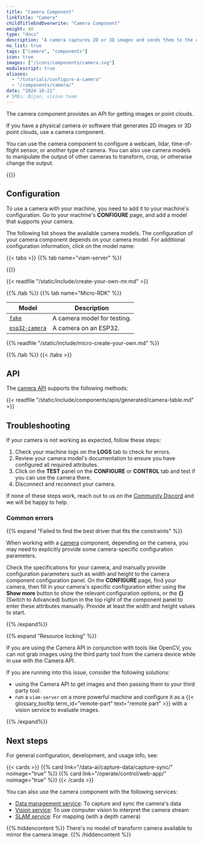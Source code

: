 ```yaml
---
title: "Camera Component"
linkTitle: "Camera"
childTitleEndOverwrite: "Camera Component"
weight: 40
type: "docs"
description: "A camera captures 2D or 3D images and sends them to the computer controlling the machine."
no_list: true
tags: ["camera", "components"]
icon: true
images: ["/icons/components/camera.svg"]
modulescript: true
aliases:
  - "/tutorials/configure-a-camera"
  - "/components/camera/"
date: "2024-10-21"
# SMEs: Bijan, vision team
---
```


The camera component provides an API for getting images or point clouds.

If you have a physical camera or software that generates 2D images or 3D point clouds, use a camera component.

You can use the camera component to configure a webcam, lidar, time-of-flight sensor, or another type of camera.
You can also use camera models to manipulate the output of other cameras to transform, crop, or otherwise change the output.

{{<youtube embed_url="https://www.youtube-nocookie.com/embed/iKCMo89oyfw">}}

## Configuration

To use a camera with your machine, you need to add it to your machine's configuration.
Go to your machine's **CONFIGURE** page, and add a model that supports your camera.

The following list shows the available camera models.
The configuration of your camera component depends on your camera model.
For additional configuration information, click on the model name:

{{< tabs >}}
{{% tab name="viam-server" %}}

{{<resources api="rdk:component:camera" type="camera" no-intro="true">}}

{{< readfile "/static/include/create-your-own-mr.md" >}}

{{% /tab %}}
{{% tab name="Micro-RDK" %}}

<!-- prettier-ignore -->
| Model | Description |
| ----- | ----------- |
| [`fake`](fake-micro-server/) | A camera model for testing. |
| [`esp32-camera`](esp32-camera/) | A camera on an ESP32. |

{{% readfile "/static/include/micro-create-your-own.md" %}}

{{% /tab %}}
{{< /tabs >}}

## API

The [camera API](/dev/reference/apis/components/camera/) supports the following methods:

{{< readfile "/static/include/components/apis/generated/camera-table.md" >}}

## Troubleshooting

If your camera is not working as expected, follow these steps:

1. Check your machine logs on the **LOGS** tab to check for errors.
1. Review your camera model's documentation to ensure you have configured all required attributes.
1. Click on the **TEST** panel on the **CONFIGURE** or **CONTROL** tab and test if you can use the camera there.
1. Disconnect and reconnect your camera.

If none of these steps work, reach out to us on the [Community Discord](https://discord.gg/viam) and we will be happy to help.

### Common errors

{{% expand "Failed to find the best driver that fits the constraints" %}}

When working with a [camera](/operate/reference/components/camera/) component, depending on the camera, you may need to explicitly provide some camera-specific configuration parameters.

Check the specifications for your camera, and manually provide configuration parameters such as width and height to the camera component configuration panel.
On the **CONFIGURE** page, find your camera, then fill in your camera's specific configuration either using the **Show more** button to show the relevant configuration options, or the **{}** (Switch to Advanced) button in the top right of the component panel to enter these attributes manually.
Provide at least the width and height values to start.

{{% /expand%}}

{{% expand "Resource locking" %}}

If you are using the Camera API in conjunction with tools like OpenCV, you can not grab images using the third party tool from the camera device while in use with the Camera API.

If you are running into this issue, consider the following solutions:

- using the Camera API to get images and then passing them to your third party tool.
- run a `viam-server` on a more powerful machine and configure it as a {{< glossary_tooltip term_id="remote-part" text="remote part" >}} with a vision service to evaluate images.

{{% /expand%}}

## Next steps

For general configuration, development, and usage info, see:

{{< cards >}}
{{% card link="/data-ai/capture-data/capture-sync/" noimage="true" %}}
{{% card link="/operate/control/web-app/" noimage="true" %}}
{{< /cards >}}

You can also use the camera component with the following services:

- [Data management service](/data-ai/capture-data/capture-sync/): To capture and sync the camera's data
- [Vision service](/operate/reference/services/vision/): To use computer vision to interpret the camera stream
- [SLAM service](/operate/reference/services/slam/): For mapping (with a depth camera)

{{% hiddencontent %}}
There's no model of transform camera available to mirror the camera image.
{{% /hiddencontent %}}
